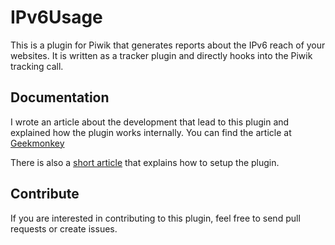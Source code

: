 # IPv6Usage

This is a plugin for Piwik that generates reports about the IPv6 reach of your websites. It is written as a tracker plugin and directly hooks into the Piwik tracking call.

## Documentation

I wrote an article about the development that lead to this plugin and explained how the plugin works internally. You can find the article at [Geekmonkey](http://geekmonkey.org/articles/34-how-to-write-a-piwik-plugin)

There is also a [short article](http://geekmonkey.org/articles/33-tracking-the-ipv6-reach-of-your-website-with-piwik/) that explains how to setup the plugin.

## Contribute 

If you are interested in contributing to this plugin, feel free to send pull requests or create issues.
